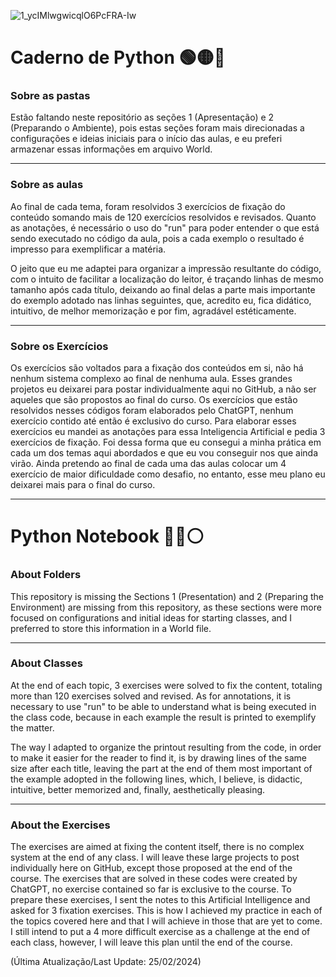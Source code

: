 ![1_ycIMlwgwicqlO6PcFRA-Iw](https://github.com/joserandu/Caderno-de-Python/assets/134299499/6d042e08-2824-41d8-931e-84688ca671f9) 

<h1 color="red">Caderno de Python 🟢🟡🔵</h1>

<h3>Sobre as pastas</h3>

<p>Estão faltando neste repositório as seções 1 (Apresentação) e 2 (Preparando o Ambiente), pois estas seções foram mais direcionadas a configurações e ideias iniciais para o início das aulas, e eu preferi armazenar essas informações em arquivo World.</p>

<hr>

<h3>Sobre as aulas</h3>

<p>Ao final de cada tema, foram resolvidos 3 exercícios de fixação do conteúdo somando mais de 120 exercícios resolvidos e revisados. Quanto as anotações, é necessário o uso do "run" para poder entender o que está sendo executado no código da aula, pois a cada exemplo o resultado é impresso para exemplificar a matéria.</p>
<p>O jeito que eu me adaptei para organizar a impressão resultante do código, com o intuito de facilitar a localização do leitor, é traçando linhas de mesmo tamanho após cada título, deixando ao final delas a parte mais importante do exemplo adotado nas linhas seguintes, que, acredito eu, fica didático, intuitivo, de melhor memorização e por fim, agradável estéticamente.</p>

<hr>

<h3>Sobre os Exercícios</h3>

<p>Os exercícios são voltados para a fixação dos conteúdos em si, não há nenhum sistema complexo ao final de nenhuma aula. Esses grandes projetos eu deixarei para postar individualmente aqui no GitHub, a não ser aqueles que são propostos ao final do curso. Os exercícios que estão resolvidos nesses códigos foram elaborados pelo ChatGPT, nenhum exercício contido até então é exclusivo do curso. Para elaborar esses exercícios eu mandei as anotações para essa Inteligencia Artificial e pedia 3 exercícios de fixação. Foi dessa forma que eu consegui a minha prática em cada um dos temas aqui abordados e que eu vou conseguir nos que ainda virão. Ainda pretendo ao final de cada uma das aulas colocar um 4 exercício de maior dificuldade como desafio, no entanto, esse meu plano eu deixarei mais para o final do curso.</p>

<hr>

<h1 color="red">Python Notebook 🔵🔴⚪</h1>

<h3>About Folders</h3>

<p>This repository is missing the Sections 1 (Presentation) and 2 (Preparing the Environment) are missing from this repository, as these sections were more focused on configurations and initial ideas for starting classes, and I preferred to store this information in a World file.</p>

<hr>

<h3>About Classes</h3>

<p>At the end of each topic, 3 exercises were solved to fix the content, totaling more than 120 exercises solved and revised. As for annotations, it is necessary to use "run" to be able to understand what is being executed in the class code, because in each example the result is printed to exemplify the matter.</p>
<p>The way I adapted to organize the printout resulting from the code, in order to make it easier for the reader to find it, is by drawing lines of the same size after each title, leaving the part at the end of them most important of the example adopted in the following lines, which, I believe, is didactic, intuitive, better memorized and, finally, aesthetically pleasing.</p>

<hr>

<h3>About the Exercises</h3>

<p>The exercises are aimed at fixing the content itself, there is no complex system at the end of any class. I will leave these large projects to post individually here on GitHub, except those proposed at the end of the course. The exercises that are solved in these codes were created by ChatGPT, no exercise contained so far is exclusive to the course. To prepare these exercises, I sent the notes to this Artificial Intelligence and asked for 3 fixation exercises. This is how I achieved my practice in each of the topics covered here and that I will achieve in those that are yet to come. I still intend to put a 4 more difficult exercise as a challenge at the end of each class, however, I will leave this plan until the end of the course.</p>

<p>(Última Atualização/Last Update: 25/02/2024)</p>
